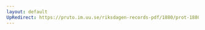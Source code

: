 ```yaml
---
layout: default
UpRedirect: https://pruto.im.uu.se/riksdagen-records-pdf/1880/prot-1880--fk--039/prot-1880--fk--039_038.pdf
---
```

